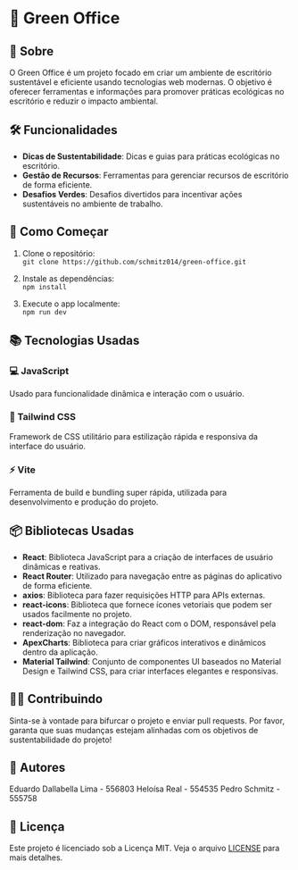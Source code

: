 # 🌱 Green Office

## 📜 Sobre

O Green Office é um projeto focado em criar um ambiente de escritório sustentável e eficiente usando tecnologias web modernas. O objetivo é oferecer ferramentas e informações para promover práticas ecológicas no escritório e reduzir o impacto ambiental.

## 🛠️ Funcionalidades

- **Dicas de Sustentabilidade**: Dicas e guias para práticas ecológicas no escritório.
- **Gestão de Recursos**: Ferramentas para gerenciar recursos de escritório de forma eficiente.
- **Desafios Verdes**: Desafios divertidos para incentivar ações sustentáveis no ambiente de trabalho.

## 🚀 Como Começar

1. Clone o repositório:  
   `git clone https://github.com/schmitz014/green-office.git`

2. Instale as dependências:  
   `npm install`

3. Execute o app localmente:  
   `npm run dev`

## 📚 Tecnologias Usadas

### 💻 JavaScript

Usado para funcionalidade dinâmica e interação com o usuário.

### 🎨 Tailwind CSS

Framework de CSS utilitário para estilização rápida e responsiva da interface do usuário.

### ⚡ Vite

Ferramenta de build e bundling super rápida, utilizada para desenvolvimento e produção do projeto.

## 📦 Bibliotecas Usadas

- **React**: Biblioteca JavaScript para a criação de interfaces de usuário dinâmicas e reativas.
- **React Router**: Utilizado para navegação entre as páginas do aplicativo de forma eficiente.
- **axios**: Biblioteca para fazer requisições HTTP para APIs externas.
- **react-icons**: Biblioteca que fornece ícones vetoriais que podem ser usados facilmente no projeto.
- **react-dom**: Faz a integração do React com o DOM, responsável pela renderização no navegador.
- **ApexCharts**: Biblioteca para criar gráficos interativos e dinâmicos dentro da aplicação.
- **Material Tailwind**: Conjunto de componentes UI baseados no Material Design e Tailwind CSS, para criar interfaces elegantes e responsivas.

## 👨‍💻 Contribuindo

Sinta-se à vontade para bifurcar o projeto e enviar pull requests. Por favor, garanta que suas mudanças estejam alinhadas com os objetivos de sustentabilidade do projeto!

## 📎 Autores

Eduardo Dallabella Lima - 556803
Heloísa Real - 554535
Pedro Schmitz - 555758

## 📝 Licença

Este projeto é licenciado sob a Licença MIT. Veja o arquivo [LICENSE](LICENSE) para mais detalhes.
